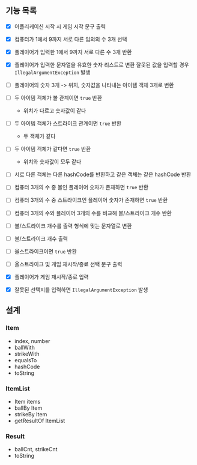 ## 기능 목록

- [x] 어플리케이션 시작 시 게임 시작 문구 출력

- [x] 컴퓨터가 1에서 9까지 서로 다른 임의의 수 3개 선택

- [x] 플레이어가 입력한 1에서 9까지 서로 다른 수 3개 반환
- [x] 플레이어가 입력한 문자열을 유효한 숫자 리스트로 변환
  잘못된 값을 입력할 경우 `IllegalArgumentException` 발생


- [ ] 플레이어의 숫자 3개 -> 위치, 숫자값을 나타내는 아이템 객체 3개로 변환
- [ ] 두 아이템 객체가 볼 관계이면 `true` 반환
  - 위치가 다르고 숫자값이 같다
- [ ] 두 아이템 객체가 스트라이크 관계이면 `true` 반환
  - 두 객체가 같다
- [ ] 두 아이템 객체가 같다면 `true` 반환
  - 위치와 숫자값이 모두 같다
- [ ] 서로 다른 객체는 다른 hashCode를 반환하고 같은 객체는 같은 hashCode 반환


- [ ] 컴퓨터 3개의 수 중 볼인 플레이어 숫자가 존재하면 `true` 반환
- [ ] 컴퓨터 3개의 수 중 스트라이크인 플레이어 숫자가 존재하면 `true` 반환
- [ ] 컴퓨터 3개의 수와 플레이어 3개의 수를 비교해 볼/스트라이크 개수 반환
- [ ] 볼/스트라이크 개수를 출력 형식에 맞는 문자열로 변환

- [ ] 볼/스트라이크 개수 출력
- [ ] 올스트라이크이면 `true` 반환

- [ ] 올스트라이크 및 게임 재시작/종료 선택 문구 출력

- [x] 플레이어가 게임 재시작/종료 입력
- [x] 잘못된 선택지를 입력하면 `IllegalArgumentException` 발생


## 설계


### Item
- index, number
- ballWith
- strikeWith
- equalsTo
- hashCode
- toString

### ItemList
- Item items
- ballBy Item
- strikeBy Item
- getResultOf ItemList

### Result
- ballCnt, strikeCnt
- toString

